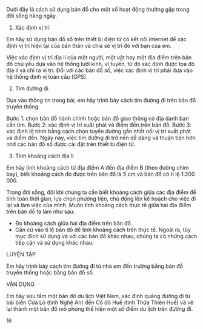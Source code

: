 Dưới đây là cách sử dụng bản đồ cho một số hoạt động thường gặp trong đời sống hàng ngày.

1. Xác định vị trí

Em hãy sử dụng bản đồ số trên thiết bị điện tử có kết nối internet để xác định vị trí hiện tại của bản thân và chia sẻ vị trí đó với bạn của em.

Việc xác định vị trí địa lí của một người, một vật hay một địa điểm trên bản đồ chủ yếu dựa vào hệ thống lưới kinh, vĩ tuyến, từ đó xác định được tọa độ địa lí và chỉ ra vị trí. Đối với các bản đồ số, việc xác định vị trí phải dựa vào hệ thống định vị toàn cầu (GPS).

2. Tìm đường đi

Dựa vào thông tin trong bài, em hãy trình bày cách tìm đường đi trên bản đồ truyền thống.

Bước 1: chọn bản đồ hành chính hoặc bản đồ giao thông có địa danh bạn cần tìm.
Bước 2: xác định vị trí xuất phát và điểm đến trên bản đồ.
Bước 3: xác định lộ trình bằng cách chọn tuyến đường gần nhất nối vị trí xuất phát và điểm đến.
Ngày nay, việc tìm đường đi trở nên dễ dàng và thuận tiện hơn nhờ các bản đồ số được cài đặt trên thiết bị điện tử.

3. Tính khoảng cách địa lí

Em hãy tính khoảng cách từ địa điểm A đến địa điểm B (theo đường chim bay), biết khoảng cách đo được trên bản đồ là 5 cm và bản đồ có tỉ lệ 1:200 000.

Trong đời sống, đôi khi chúng ta cần biết khoảng cách giữa các địa điểm để tính toán thời gian, lựa chọn phương tiện, chủ động lên kế hoạch cho việc đi lại và làm việc của mình. Muốn tính khoảng cách thực tế giữa hai địa điểm trên bản đồ ta làm như sau:
- Đo khoảng cách giữa hai địa điểm trên bản đồ.
- Căn cứ vào tỉ lệ bản đồ để tính khoảng cách trên thực tế.
Ngoài ra, tùy mục đích sử dụng và với các bản đồ khác nhau, chúng ta có những cách tiếp cận và sử dụng khác nhau.

LUYỆN TẬP

Em hãy trình bày cách tìm đường đi từ nhà em đến trường bằng bản đồ truyền thống hoặc bằng bản đồ số.

VẬN DỤNG

Em hãy sưu tầm một bản đồ du lịch Việt Nam, xác định quãng đường đi từ bãi biển Cửa Lò (tỉnh Nghệ An) đến Cố đô Huế (tỉnh Thừa Thiên Huế) và vẽ lại thành một bản đồ mô phỏng thể hiện một số điểm du lịch trên đường đi.

16
